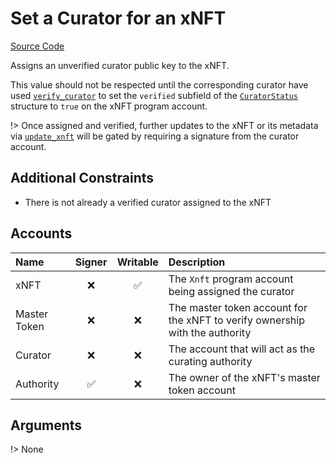 # Set a Curator for an xNFT

[Source Code](https://github.com/coral-xyz/xnft/blob/master/programs/xnft/src/instructions/set_curator.rs)

Assigns an unverified curator public key to the xNFT.

This value should not be respected until the corresponding curator have used [`verify_curator`](/instructions/verify-curator.md) to set the `verified` subfield of the [`CuratorStatus`](/state/auxiliary.md) structure to `true` on the xNFT program account.

!> Once assigned and verified, further updates to the xNFT or its metadata via [`update_xnft`](/instructions/update-xnft.md) will be gated by requiring a signature from the curator account.

## Additional Constraints

- There is not already a verified curator assigned to the xNFT

## Accounts

| Name         | Signer | Writable | Description                                                                  |
| :----------- | :----: | :------: | :--------------------------------------------------------------------------- |
| xNFT         |   ❌   |    ✅    | The `Xnft` program account being assigned the curator                        |
| Master Token |   ❌   |    ❌    | The master token account for the xNFT to verify ownership with the authority |
| Curator      |   ❌   |    ❌    | The account that will act as the curating authority                          |
| Authority    |   ✅   |    ❌    | The owner of the xNFT's master token account                                 |

## Arguments

!> None
